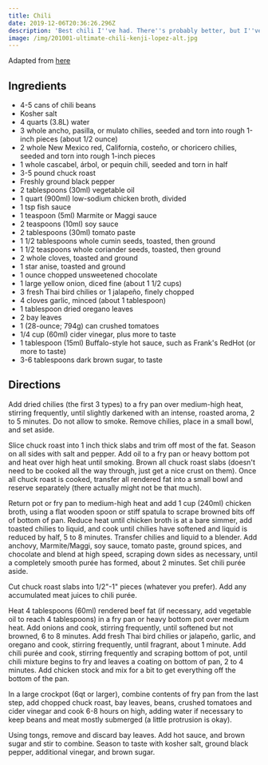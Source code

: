 ```yaml
---
title: Chili
date: 2019-12-06T20:36:26.296Z
description: 'Best chili I''ve had. There''s probably better, but I''ve not tasted it yet.'
image: /img/201001-ultimate-chili-kenji-lopez-alt.jpg
---
```

Adapted from [here](https://www.seriouseats.com/recipes/2010/01/the-best-chili-recipe.html)

## Ingredients

* 4-5 cans of chili beans
* Kosher salt
* 4 quarts (3.8L) water
* 3 whole ancho, pasilla, or mulato chilies, seeded and torn into rough 1-inch pieces (about 1/2 ounce)
* 2 whole New Mexico red, California, costeño, or choricero chilies, seeded and torn into rough 1-inch pieces
* 1 whole cascabel, árbol, or pequin chili, seeded and torn in half
* 3-5 pound chuck roast
* Freshly ground black pepper
* 2 tablespoons (30ml) vegetable oil
* 1 quart (900ml) low-sodium chicken broth, divided
* 1 tsp fish sauce
* 1 teaspoon (5ml) Marmite
  or Maggi sauce
* 2 teaspoons (10ml) soy sauce
* 2 tablespoons (30ml) tomato paste
* 1 1/2 tablespoons whole cumin seeds, toasted, then ground
* 1 1/2 teaspoons whole coriander seeds, toasted, then ground
* 2 whole cloves, toasted and ground
* 1 star anise, toasted and ground
* 1 ounce chopped unsweetened chocolate
* 1 large yellow onion, diced fine (about 1 1/2 cups)
* 3 fresh Thai bird chilies or 1 jalapeño, finely chopped
* 4 cloves garlic, minced (about 1 tablespoon)
* 1 tablespoon dried oregano leaves
* 2 bay leaves
* 1 (28-ounce; 794g) can crushed tomatoes
* 1/4 cup (60ml) cider vinegar, plus more to taste
* 1 tablespoon (15ml) Buffalo-style hot sauce, such as Frank's RedHot (or more to taste)
* 3-6 tablespoons dark brown sugar, to taste

## Directions

Add dried chilies (the first 3 types) to a fry pan over medium-high heat, stirring frequently, until slightly darkened with an intense, roasted aroma, 2 to 5 minutes. Do not allow to smoke. Remove chilies, place in a small bowl, and set aside.

Slice chuck roast into 1 inch thick slabs and trim off most of the fat. Season on all sides with salt and pepper. Add oil to a fry pan or heavy bottom pot and heat over high heat until smoking. Brown all chuck roast slabs (doesn't need to be cooked all the way through, just get a nice crust on them). Once all chuck roast is cooked, transfer all rendered fat into a small bowl and reserve separately (there actually might not be that much).

Return pot or fry pan to medium-high heat and add 1 cup (240ml) chicken broth, using a flat wooden spoon or stiff spatula to scrape browned bits off of bottom of pan. Reduce heat until chicken broth is at a bare simmer, add toasted chilies to liquid, and cook until chilies have softened and liquid is reduced by half, 5 to 8 minutes. Transfer chilies and liquid to a blender. Add anchovy, Marmite/Maggi, soy sauce, tomato paste, ground spices, and chocolate and blend at high speed, scraping down sides as necessary, until a completely smooth purée has formed, about 2 minutes. Set chili purée aside.

Cut chuck roast slabs into 1/2"-1" pieces (whatever you prefer). Add any accumulated meat juices to chili purée.

Heat 4 tablespoons (60ml) rendered beef fat (if necessary, add vegetable oil to reach 4 tablespoons) in a fry pan or heavy bottom pot over medium heat. Add onions and cook, stirring frequently, until softened but not browned, 6 to 8 minutes. Add fresh Thai bird chilies or jalapeño, garlic, and oregano and cook, stirring frequently, until fragrant, about 1 minute. Add chili purée and cook, stirring frequently and scraping bottom of pot, until chili mixture begins to fry and leaves a coating on bottom of pan, 2 to 4 minutes. Add chicken stock and mix for a bit to get everything off the bottom of the pan.

In a large crockpot (6qt or larger), combine contents of fry pan from the last step, add chopped chuck roast, bay leaves, beans, crushed tomatoes and cider vinegar and cook 6-8 hours on high, adding water if necessary to keep beans and meat mostly submerged (a little protrusion is okay).

Using tongs, remove and discard bay leaves. Add hot sauce, and brown sugar and stir to combine. Season to taste with kosher salt, ground black pepper, additional vinegar, and brown sugar.
